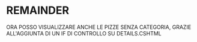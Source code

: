 # REMAINDER
ORA POSSO VISUALIZZARE ANCHE LE PIZZE SENZA CATEGORIA, GRAZIE ALL'AGGIUNTA DI UN IF DI CONTROLLO SU DETAILS.CSHTML
